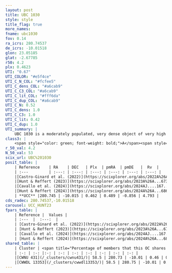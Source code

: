 ```yaml
---
layout: post
title: UBC 1030
style: style
title_flag: true
more_names: 
fname: ubc1030
fov: 0.14
ra_icrs: 280.74537
de_icrs: -10.01518
glon: 23.05185
glat: -2.67785
r50: 4.2
plx: 0.4623
UTI: "0.67"
UTI_COLOR: "#e5f4ce"
UTI_C_N_COL: "#fcfee5"
UTI_C_dens_COL: "#a6cab9"
UTI_C_C3_COL: "#a6cab9"
UTI_C_lit_COL: "#fff6da"
UTI_C_dup_COL: "#a6cab9"
UTI_C_N: 0.52
UTI_C_dens: 1.0
UTI_C_C3: 1.0
UTI_C_lit: 0.42
UTI_C_dup: 1.0
UTI_summary: |
    UBC 1030 is a moderately populated, very dense object of very high C3 quality. It was recently reported in the literature. This object shares a significant percentage of members with 2 later reported entries.
class3: |
    <span style="color: green; font-weight: bold;">A</span><span style="color: green; font-weight: bold;">A</span>
r_50_val: 4.2
N_50_val: 53
scix_url: UBC%201030
posit_table: |
    | Reference    | RA    | DEC   | Plx  | pmRA  | pmDE   |  Rv  |
    | :---         | :---: | :---: | :---: | :---: | :---: | :---: |
    |[Castro-Ginard et al. (2022)](https://scixplorer.org/abs/2022A%26A...661A.118C) | 280.76 | -10.01 | 0.47 | 0.49 | -0.84 | -- |
    |[Hunt & Reffert (2023)](https://scixplorer.org/abs/2023A%26A...673A.114H) | 280.741 | -10.008 | 0.458 | 0.463 | -0.91 | 4.794 |
    |[Cavallo et al. (2024)](https://scixplorer.org/abs/2024AJ....167...12C) | 280.734 | -10.009 | 0.459 | -- | -- | -- |
    |[Hunt & Reffert (2024)](https://scixplorer.org/abs/2024A%26A...686A..42H) | 280.741 | -10.008 | 0.458 | 0.463 | -0.91 | 4.794 |
    | **UCC** |280.745 | -10.015 | 0.462 | 0.489 | -0.856 | 4.793 | 
cds_radec: 280.74537,-10.01518
carousel: UCC_HUNT23
fpars_table: |
    | Reference |  Values |
    | :---  |  :---:  |
    | [Castro-Ginard et al. (2022)](https://scixplorer.org/abs/2022A%26A...661A.118C) | `AV=1.477, Dist=2219, logAge=7.677` |
    | [Hunt & Reffert (2023)](https://scixplorer.org/abs/2023A%26A...673A.114H) | `AV50=1.652, diffAV50=1.022, MOD50=11.496, logAge50=7.732` |
    | [Cavallo et al. (2024)](https://scixplorer.org/abs/2024AJ....167...12C) | `AV50=2.07, dMod50=11.21, logAge50=7.67, [Fe/H]50=-0.5` |
    | [Hunt & Reffert (2024)](https://scixplorer.org/abs/2024A%26A...686A..42H) | `MassJ=334.076` |
shared_table: |
    | Cluster | <span title="Percentage of members that this OC shares with the ones listed">%</span>   | RA   | DEC   | Plx   | pmRA  | pmDE  | Rv | UTI |
    | :-: | :-: |:-: | :-: | :-: | :-: | :-: | :-: | :-: |
    |[CWNU 431](/_clusters/cwnu431/)| 58.5 | 280.73 | -10.01 | 0.46 | 0.49 | -0.85 | 4.79 |0.0 |
    |[CWWDL 13353](/_clusters/cwwdl13353/)| 58.5 | 280.75 | -10.01 | 0.46 | 0.49 | -0.85 | 4.79 |0.0 |
---
```

